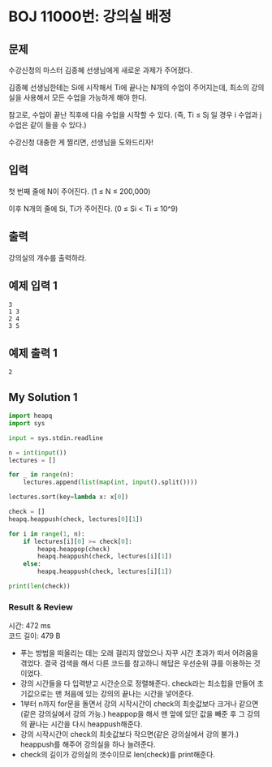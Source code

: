 # BOJ 11000번: 강의실 배정

## 문제

수강신청의 마스터 김종혜 선생님에게 새로운 과제가 주어졌다.

김종혜 선생님한테는 Si에 시작해서 Ti에 끝나는 N개의 수업이 주어지는데, 최소의 강의실을 사용해서 모든 수업을 가능하게 해야 한다.

참고로, 수업이 끝난 직후에 다음 수업을 시작할 수 있다. (즉, Ti ≤ Sj 일 경우 i 수업과 j 수업은 같이 들을 수 있다.)

수강신청 대충한 게 찔리면, 선생님을 도와드리자!

## 입력

첫 번째 줄에 N이 주어진다. (1 ≤ N ≤ 200,000)

이후 N개의 줄에 Si, Ti가 주어진다. (0 ≤ Si < Ti ≤ 10^9)

## 출력

강의실의 개수를 출력하라.

## 예제 입력 1

    3
    1 3
    2 4
    3 5

## 예제 출력 1

    2

## My Solution 1

```py
import heapq
import sys

input = sys.stdin.readline

n = int(input())
lectures = []

for _ in range(n):
    lectures.append(list(map(int, input().split())))

lectures.sort(key=lambda x: x[0])

check = []
heapq.heappush(check, lectures[0][1])

for i in range(1, n):
    if lectures[i][0] >= check[0]:
        heapq.heappop(check)
        heapq.heappush(check, lectures[i][1])
    else:
        heapq.heappush(check, lectures[i][1])

print(len(check))
```

### Result & Review

시간: 472 ms  
코드 길이: 479 B

- 푸는 방법을 떠올리는 데는 오래 걸리지 않았으나 자꾸 시간 초과가 떠서 어려움을 겪었다. 결국 검색을 해서 다른 코드를 참고하니 해답은 우선순위 큐를 이용하는 것이었다.
- 강의 시간들을 다 입력받고 시간순으로 정렬해준다. check라는 최소힙을 만들어 초기값으로는 맨 처음에 있는 강의의 끝나는 시간을 넣어준다.
- 1부터 n까지 for문을 돌면서 강의 시작시간이 check의 최솟값보다 크거나 같으면(같은 강의실에서 강의 가능.) heappop을 해서 맨 앞에 있던 값을 빼준 후 그 강의의 끝나는 시간을 다시 heappush해준다.
- 강의 시작시간이 check의 최솟값보다 작으면(같은 강의실에서 강의 불가.) heappush를 해주어 강의실을 하나 늘려준다.
- check의 길이가 강의실의 갯수이므로 len(check)를 print해준다.
